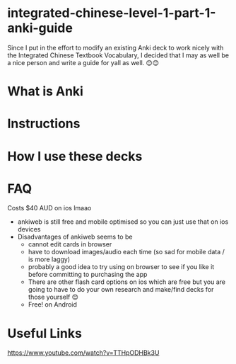 # integrated-chinese-level-1-part-1-anki-guide

Since I put in the effort to modify an existing Anki deck to work nicely with the Integrated Chinese Textbook Vocabulary, I decided that I may as well be a nice person and write a guide for yall as well. 
😊😊
# What is Anki

# Instructions


# How I use these decks

# FAQ

Costs $40 AUD on ios lmaao
- ankiweb is still free and mobile optimised so you can just use that on ios devices
- Disadvantages of ankiweb seems to be
  - cannot edit cards in browser
  - have to download images/audio each time (so sad for mobile data / is more laggy)
  - probably a good idea to try using on browser to see if you like it before committing to purchasing the app
  - There are other flash card options on ios which are free but you are going to have to do your own research and make/find decks for those yourself 😊
  - Free! on Android 

# Useful Links

https://www.youtube.com/watch?v=TTHpODHBk3U
